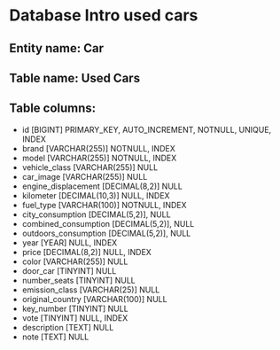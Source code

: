 <!-- 
Modellizzare la struttura di una tabella per memorizzare tutti i dati riguardanti delle auto usate messe in vendita da un concessionario.
 -->
<!-- ## data types:
- Strings: [varchar(number), char(number), text, longtext]
- numbers: [tinyint, small/medium int, int, bigint]
- decimal: [float(i,d), double(i,d), decimal(i,d)]
- dates: [datetime, date, year, time, timestamp]

## attributes:
- NULL/NOTNULL
- DEFAULT
- AUTO_INCREMENT
- UNIQUE
 -->
 # Database Intro used cars

## Entity name: Car
## Table name: Used Cars
## Table columns:
- id [BIGINT] PRIMARY_KEY, AUTO_INCREMENT, NOTNULL, UNIQUE, INDEX
- brand [VARCHAR(255)] NOTNULL, INDEX
- model [VARCHAR(255)] NOTNULL, INDEX
- vehicle_class [VARCHAR(255)] NULL
- car_image [VARCHAR(255)] NULL
- engine_displacement [DECIMAL(8,2)] NULL
- kilometer [DECIMAL(10,3)] NULL, INDEX
- fuel_type [VARCHAR(100)] NOTNULL, INDEX
- city_consumption [DECIMAL(5,2)], NULL
- combined_consumption [DECIMAL(5,2)], NULL
- outdoors_consumption [DECIMAL(5,2)], NULL
- year [YEAR] NULL, INDEX
- price [DECIMAL(8,2)] NULL, INDEX
- color [VARCHAR(255)] NULL
- door_car [TINYINT] NULL
- number_seats [TINYINT] NULL
- emission_class [VARCHAR(25)] NULL
- original_country [VARCHAR(100)] NULL
- key_number [TINYINT] NULL
- vote [TINYINT] NULL, INDEX
- description [TEXT] NULL
- note [TEXT] NULL
